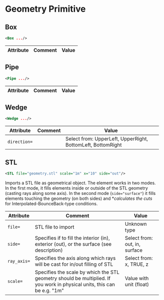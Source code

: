 #  Geometry Primitive 
##  Box 

```xml
<Box .../>
```

 

| Attribute | Comment | Value |
| --- | --- | --- |

##  Pipe 

```xml
<Pipe .../>
```

 

| Attribute | Comment | Value |
| --- | --- | --- |

##  Wedge 

```xml
<Wedge .../>
```

 

| Attribute | Comment | Value |
| --- | --- | --- |
| `direction=` |  | Select from: UpperLeft, UpperRight, BottomLeft, BottomRight |

##  STL 

```xml
<STL file="geometry.stl" scale="1m" x="10" side="out"/>
```

Imports a STL file as geometrical object. The element works in two modes. In the first mode, it fills elements inside or outside of the STL geometry (casting rays along some axis). In the second mode (`side="surface"`) it fills elements touching the geometry (on both sides) and **calculates the cuts* for Interpolated-BounceBack-type conditions.
 

| Attribute | Comment | Value |
| --- | --- | --- |
| `file=` | STL file to import | Unknown type |
| `side=` | Specifies if to fill the interior (in), exterior (out), or the surface (see description) | Select from: out, in, surface |
| `ray_axis=` | Specifies the axis along which rays will be cast for in/out filling of STL | Select from: x, TRUE, z |
| `scale=` | Specifies the scale by which the STL geometry should be multiplied. If you work in physical units, this can be e.g. "1m" | Value with unit (float) |

